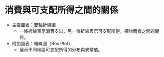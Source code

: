 # 消費與可支配所得之間的關係
- 主要圖表：雙軸折線圖
    - 一條折線表示消費支出，另一條折線表示可支配所得，探討兩者之間的關係。
- 附加圖表：箱線圖（Box Plot）
    - 展示不同地區可支配所得的分布與異常值。